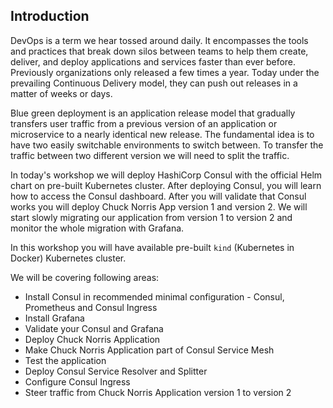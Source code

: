 ## Introduction
DevOps is a term we hear tossed around daily. It encompasses the tools and practices that break down silos between teams to help them create, deliver, and deploy applications and services faster than ever before. Previously organizations only released a few times a year. Today under the prevailing Continuous Delivery model, they can push out releases in a matter of weeks or days.

Blue green deployment is an application release model that gradually transfers user traffic from a previous version of an application or microservice to a nearly identical new release. The fundamental idea is to have two easily switchable environments to switch between. To transfer the traffic between two different version we will need to split the traffic.

In today's workshop we will deploy HashiCorp Consul with the official Helm chart on pre-built Kubernetes cluster. After deploying Consul, you will learn how to access the Consul dashboard. After you will validate that Consul works you will deploy Chuck Norris App version 1 and version 2. We will start slowly migrating our application from version 1 to version 2 and monitor the whole migration with Grafana.

In this workshop you will have available pre-built `kind` (Kubernetes in Docker) Kubernetes cluster.

We will be covering following areas:
- Install Consul in recommended minimal configuration - Consul, Prometheus and Consul Ingress
- Install Grafana
- Validate your Consul and Grafana
- Deploy Chuck Norris Application
- Make Chuck Norris Application part of Consul Service Mesh
- Test the application
- Deploy Consul Service Resolver and Splitter
- Configure Consul Ingress
- Steer traffic from Chuck Norris Application version 1 to version 2
